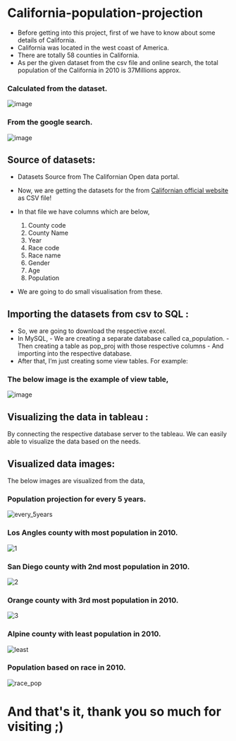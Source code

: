 # California-population-projection

- Before getting into this project, first of we have to know about some details of California.
- California was located in the west coast of America.
- There are totally 58 counties in California.
- As per the given dataset from the csv file and online search, the total population of the California in 2010 is 37Millions approx.

### Calculated from the dataset.
![image](https://github.com/HarishankarMurugan/California-population-projection/assets/124061758/73bc454f-3261-43d8-88b8-194152f161a3)

### From the google search.
![image](https://github.com/HarishankarMurugan/California-population-projection/assets/124061758/12d31c51-efc1-4443-8051-c14895f8667c)

## Source of datasets:

- Datasets Source from The Californian Open data portal.
- Now, we are getting the datasets for the from [Californian official website]([https://pages.github.com/](https://dof.ca.gov/forecasting/demographics/projections/)) as CSV file!
- In that file we have columns which are below,

    1. County code
    2. County Name
    3. Year
    4. Race code
    5. Race name
    6. Gender
    7. Age
    8. Population
    
- We are going to do small visualisation from these.

## Importing the datasets from csv to SQL : 

- So, we are going to download the respective excel.
- In MySQL,
      - We are creating a separate database called ca_population.
      - Then creating a table as pop_proj with those respective columns
      - And importing into the respective database.
- After that, I’m just creating some view tables. For example: 

### The below image is the example of view table,

![image](https://github.com/HarishankarMurugan/California-population-projection/assets/124061758/54180561-d37a-4803-9658-9636767000a8)

## Visualizing the data in tableau :

By connecting the respective database server to the tableau. We can easily able to visualize the data based on the needs.

## Visualized data images:

The below images are visualized from the data,

### Population projection for every 5 years.
![every_5years](https://github.com/HarishankarMurugan/California-population-projection/assets/124061758/5b4152fb-419d-4c3d-9d0a-7013877900f1)

### Los Angles county with most population in 2010.

![1](https://github.com/HarishankarMurugan/California-population-projection/assets/124061758/2b4eac5c-38fc-48ac-850c-596dcbfd6234)

### San Diego county with 2nd most population in 2010.

![2](https://github.com/HarishankarMurugan/California-population-projection/assets/124061758/d5658378-1a8f-43b1-894b-385bf9e088ff)


### Orange county with 3rd most population in 2010.

![3](https://github.com/HarishankarMurugan/California-population-projection/assets/124061758/23614cbf-9fea-4c1f-82fc-7976efe0d63d)

### Alpine county with least population in 2010.

![least](https://github.com/HarishankarMurugan/California-population-projection/assets/124061758/200ef6e6-4f9e-4fc0-b97d-58e831a37b1a)

### Population based on race in 2010.

![race_pop](https://github.com/HarishankarMurugan/California-population-projection/assets/124061758/f16f57d5-53f1-41cd-af5f-a977d1d48761)


# And that's it, thank you so much for visiting ;)



